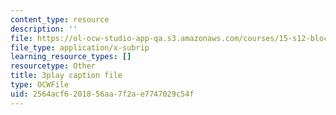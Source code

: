 ```yaml
---
content_type: resource
description: ''
file: https://ol-ocw-studio-app-qa.s3.amazonaws.com/courses/15-s12-blockchain-and-money-fall-2018/2564acf6201856aa7f2ae7747029c54f_W06Le8fw0vU.srt
file_type: application/x-subrip
learning_resource_types: []
resourcetype: Other
title: 3play caption file
type: OCWFile
uid: 2564acf6-2018-56aa-7f2a-e7747029c54f
---
```

